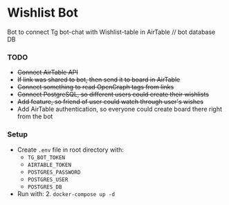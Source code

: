 # Wishlist Bot
Bot to connect Tg bot-chat with Wishlist-table in AirTable // bot database DB

### TODO

- ~~Connect AirTable API~~
- ~~If link was shared to bot, then send it to board in AirTable~~
- ~~Connect something to read OpenGraph tags from links~~
- ~~Connect PostgreSQL, so different users could create their wishlists~~
- ~~Add feature, so friend of user could watch through user's wishes~~
- Add AirTable authentication, so everyone could create board there right from the bot

### Setup

- Create `.env` file in root directory with:
    - `TG_BOT_TOKEN`
    - `AIRTABLE_TOKEN`
    - `POSTGRES_PASSWORD`
    - `POSTGRES_USER`
    - `POSTGRES_DB`
- Run with:
    2. `docker-compose up -d`